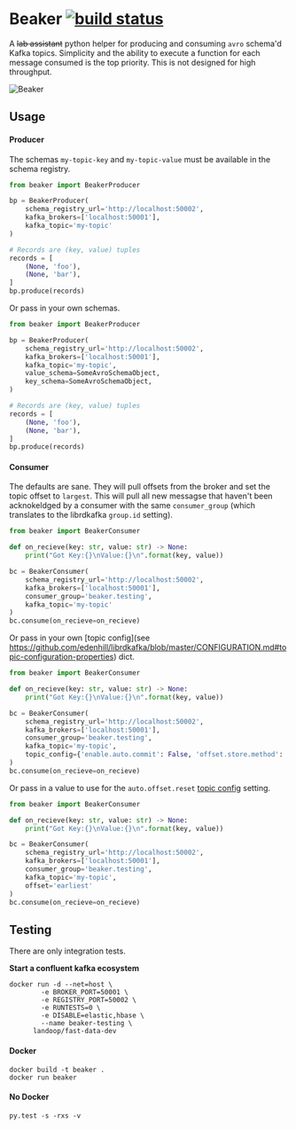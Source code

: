 # Beaker  [![build status](http://git.axiom/axiom/beaker/badges/master/build.svg)](http://git.axiom/axiom/beaker/commits/master)

A ~~lab assistant~~ python helper for producing and consuming `avro` schema'd Kafka topics. Simplicity and the ability to execute a function for each message consumed is the top priority. This is not designed for high throughput.

![Beaker](https://upload.wikimedia.org/wikipedia/en/5/59/Beaker_%28Muppet%29.jpg)


## Usage

#### Producer

The schemas `my-topic-key` and `my-topic-value` must be available in the schema registry.

```python
from beaker import BeakerProducer

bp = BeakerProducer(
    schema_registry_url='http://localhost:50002',
    kafka_brokers=['localhost:50001'],
    kafka_topic='my-topic'
)

# Records are (key, value) tuples
records = [
    (None, 'foo'),
    (None, 'bar'),
]
bp.produce(records)
```

Or pass in your own schemas.

```python
from beaker import BeakerProducer

bp = BeakerProducer(
    schema_registry_url='http://localhost:50002',
    kafka_brokers=['localhost:50001'],
    kafka_topic='my-topic',
    value_schema=SomeAvroSchemaObject,
    key_schema=SomeAvroSchemaObject,
)

# Records are (key, value) tuples
records = [
    (None, 'foo'),
    (None, 'bar'),
]
bp.produce(records)
```

#### Consumer

The defaults are sane. They will pull offsets from the broker and set the topic offset to `largest`. This will pull all new messagse that haven't been acknokeldged by a consumer with the same `consumer_group` (which translates to the librdkafka `group.id` setting).

```python
from beaker import BeakerConsumer

def on_recieve(key: str, value: str) -> None:
    print("Got Key:{}\nValue:{}\n".format(key, value))

bc = BeakerConsumer(
    schema_registry_url='http://localhost:50002',
    kafka_brokers=['localhost:50001'],
    consumer_group='beaker.testing',
    kafka_topic='my-topic'
)
bc.consume(on_recieve=on_recieve)
```

Or pass in your own [topic config](see https://github.com/edenhill/librdkafka/blob/master/CONFIGURATION.md#topic-configuration-properties) dict.

```python
from beaker import BeakerConsumer

def on_recieve(key: str, value: str) -> None:
    print("Got Key:{}\nValue:{}\n".format(key, value))

bc = BeakerConsumer(
    schema_registry_url='http://localhost:50002',
    kafka_brokers=['localhost:50001'],
    consumer_group='beaker.testing',
    kafka_topic='my-topic',
    topic_config={'enable.auto.commit': False, 'offset.store.method': 'file'}
)
bc.consume(on_recieve=on_recieve)
```

Or pass in a value to use for the `auto.offset.reset` [topic config](https://github.com/edenhill/librdkafka/blob/master/CONFIGURATION.md#topic-configuration-properties) setting.

```python
from beaker import BeakerConsumer

def on_recieve(key: str, value: str) -> None:
    print("Got Key:{}\nValue:{}\n".format(key, value))

bc = BeakerConsumer(
    schema_registry_url='http://localhost:50002',
    kafka_brokers=['localhost:50001'],
    consumer_group='beaker.testing',
    kafka_topic='my-topic',
    offset='earliest'
)
bc.consume(on_recieve=on_recieve)
```

## Testing

There are only integration tests.

**Start a confluent kafka ecosystem**

```
docker run -d --net=host \
        -e BROKER_PORT=50001 \
        -e REGISTRY_PORT=50002 \
        -e RUNTESTS=0 \
        -e DISABLE=elastic,hbase \
        --name beaker-testing \
      landoop/fast-data-dev
```

#### Docker

```
docker build -t beaker .
docker run beaker
```

#### No Docker

```
py.test -s -rxs -v
```
